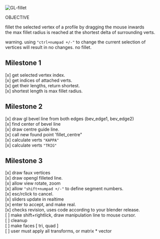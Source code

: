 ![GL-fillet](https://github.com/zeffii/GL-fillet/raw/master/opengl_blender_overlay_drawing.png)

OBJECTIVE  
  
fillet the selected vertex of a profile by dragging the mouse inwards  
the max fillet radius is reached at the shortest delta of surrounding verts.  
  
warning. using `"ctrl+numpad +/-"` to change the current selection of vertices will result in no changes. no fillet.  
  
Milestone 1  
-------------  
[x] get selected vertex index.  
[x] get indices of attached verts.  
[x] get their lengths, return shortest.  
[x] shortest length is max fillet radius.  
  
Milestone 2  
-------------  
[x] draw gl bevel line from both edges (bev_edge1, bev_edge2)  
[x] find center of bevel line  
[x] draw centre guide line.  
[x] call new found point 'fillet_centre"  
[x] calculate verts `"KAPPA"`  
[x] calculate verts `"TRIG"`  
  
Milestone 3  
-------------  
[x] draw faux vertices  
[x] draw opengl filleted line.  
[x] allow view rotate, zoom  
[x] allow `"shift+numpad +/-"` to define segment numbers.  
[x] esc/rclick to cancel.  
[x] sliders update in realtime  
[x] enter to accept, and make real.  
[x] checks revision, uses code according to your blender release.  
[ ] make shift+rightlick, draw manipulation line to mouse cursor.  
[ ] cleanup  
[ ] make faces [ tri, quad ]  
[ ] user must apply all transforms, or matrix * vector  
